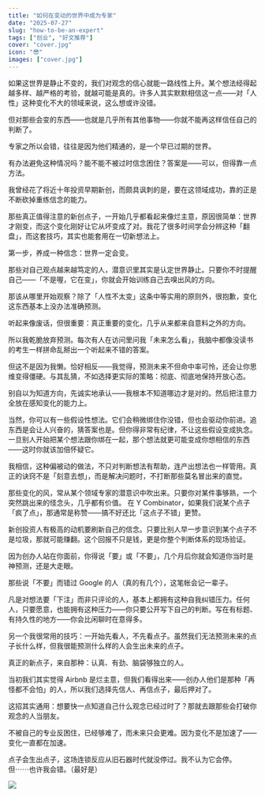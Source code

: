 ```yaml
---
title: "如何在变动的世界中成为专家"
date: "2025-07-27"
slug: "how-to-be-an-expert"
tags: ["创业", "好文推荐"]
cover: "cover.jpg"
icon: "😎"
images: ["cover.jpg"]
---
```

如果这世界是静止不变的，我们对观念的信心就能一路线性上升。某个想法经得起越多样、越严格的考验，就越可能是真的。许多人其实默默相信这一点——对「人性」这种变化不大的领域来说，这么想或许没错。



但对那些会变的东西——也就是几乎所有其他事物——你就不能再这样信任自己的判断了。



专家之所以会错，往往是因为他们精通的，是一个早已过期的世界。



有办法避免这种情况吗？能不能不被过时信念困住？答案是——可以，但得靠一点方法。



我曾经花了将近十年投资早期新创，而颇具讽刺的是，要在这领域成功，靠的正是不断砍掉重练信念的能力。



那些真正值得注意的新创点子，一开始几乎都看起来像烂主意，原因很简单：世界才刚变，而这个变化刚好让它从坏变成了对。我花了很多时间学会分辨这种「翻盘」，而这套技巧，其实也能套用在一切新想法上。



第一步，养成一种信念：世界一定会变。



那些对自己观点越来越笃定的人，潜意识里其实是认定世界静止。只要你不时提醒自己——「不是喔，它在变」，你就会开始训练自己去嗅出风的方向。



那该从哪里开始观察？除了「人性不太变」这条中等实用的原则外，很抱歉，变化这东西基本上没办法准确预测。



听起来像废话，但很重要：真正重要的变化，几乎从来都来自意料之外的方向。



所以我乾脆放弃预测。每次有人在访问里问我「未来怎么看」，我脑中都像没读书的考生一样拼命乱掰出一个听起来不错的答案。



但这不是因为我懒。恰好相反——我觉得，预测未来不但命中率可怜，还会让你思维变得僵硬。与其乱猜，不如选择更实际的策略：彻底、彻底地保持开放心态。



别自以为知道方向，先诚实地承认——我根本不知道哪边才是对的。然后把注意力全放在感知变化的能力上。



当然，你可以有一些假设性想法。它们会稍微绑住你没错，但也会驱动你前进。追东西是会让人兴奋的，猜答案也是。但你得非常有纪律，不让这些假设变成执念。
一旦别人开始把某个想法跟你绑在一起，那个想法就更可能变成你想相信的东西——这时你就该加倍怀疑它。



我相信，这种偏被动的做法，不只对判断想法有帮助，连产出想法也一样管用。真正的诀窍不是「刻意去想」，而是解决问题时，不打断那些莫名冒出来的直觉。



那些变化的风，常从某个领域专家的潜意识中吹出来。只要你对某件事够熟，一个突然跳出来的怪念头，几乎都有价值。
在 Y Combinator，如果我们说某个点子「疯了点」，那通常是称赞——搞不好还比「这点子不错」更赞。



新创投资人有极高的动机要刷新自己的信念。只要比别人早一步意识到某个点子不是垃圾，那就可能赚翻。这个回报不只是钱，更是你整个判断体系的现场验证。



因为创办人站在你面前，你得说「要」或「不要」，几个月后你就会知道你当时是神预测，还是大走眼。



那些说「不要」而错过 Google 的人（真的有几个），这笔帐会记一辈子。



凡是对想法要「下注」而非只评论的人，基本上都拥有这种自我纠错压力。任何人，只要愿意，也能拥有这种压力——你只要公开写下自己的判断。写在有标题、有持久性的地方——你会比闲聊时在意得多。



另一个我很常用的技巧：一开始先看人，不先看点子。虽然我们无法预测未来的点子长什么样，但我很能预测什么样的人会生出未来的点子。



真正的新点子，来自那种：认真、有劲、脑袋够独立的人。



当初我们其实觉得 Airbnb 是烂主意，但我们看得出来——创办人他们是那种「再怪都不会怕」的人，所以我们选择先信人、再信点子，最后押对了。



这招其实通用：想要快一点知道自己什么观念已经过时了？那就去跟那些会打破你观念的人当朋友。



不被自己的专业反困住，已经够难了，而未来只会更难。因为变化不是加速了——变化一直都在加速。



点子会生出点子，这场连锁反应从旧石器时代就没停过。我不认为它会停。
但⋯⋯也许我会错。（最好是）




![](https://prod-files-secure.s3.us-west-2.amazonaws.com/112d0858-5090-4d34-a606-b75eb8d65fd2/46476355-9cf3-4e99-9b7a-3531bc426380/1000202064.png?X-Amz-Algorithm=AWS4-HMAC-SHA256&X-Amz-Content-Sha256=UNSIGNED-PAYLOAD&X-Amz-Credential=ASIAZI2LB466WVQON7TN%2F20250730%2Fus-west-2%2Fs3%2Faws4_request&X-Amz-Date=20250730T052726Z&X-Amz-Expires=3600&X-Amz-Security-Token=IQoJb3JpZ2luX2VjEIz%2F%2F%2F%2F%2F%2F%2F%2F%2F%2FwEaCXVzLXdlc3QtMiJIMEYCIQCr9%2BIdUcAI568gUbZ2mXApnUMIV5%2BQe3zxo%2BuBnVZDugIhAMcmqz%2FrhtS8MOzN1JXNSmAKS%2FEolpZRaIplKJvCEZ1LKogECLX%2F%2F%2F%2F%2F%2F%2F%2F%2F%2FwEQABoMNjM3NDIzMTgzODA1IgxcFES5WcEDELyYSRQq3APv%2BHKIItW1WWPUy6I4UJJwebZsEEW5IoYltHtdxgPkTPF0Ln2VaitAto507RToLvdUlhi7BVAc4CrtuaimslrSVEYAkQHZjqr8v7003BmzemD7RphxMEFNpAPrpz6kYKWQylJu6zxo6l46UDjVsF0t9VghQ4P7A53wm0KrmSWRtXL%2FBR%2Frgis370%2FDn8LWFNEA55wgI4qmxR%2BsS%2F39COu1ebyUlgQQB5Pc91KV4wi9N3aeiXfEez9IRJsQ%2F%2BGinrg7ZWBXOcxzsluQrfk%2FhVP7Zy6mcaxD9ECx50JWQ656itdjheB%2BDMtd9AgBEAeWf5t80zLE6LFIsml76DymP3iP2%2BFYizup53jytX%2ByYQGz7jmiN5DmERZKPll42l%2F4aUBQPEQRCPBVpZH2g%2Fg1rmjQYSVIUQslwAzTBGNjwaNEOlS7JMSDAFfpvxLUwEKqwOgsfRgJhwjYW8ek9Y1DcIfQnp%2BoL5YHyxz%2BJgWcbxi1G9fR7KrQYNnKvowio7GZrGf2PcjbNLIfpAVZBfNDKf%2FXsCAeX1cBkAU8yFhMokrpW5%2FgdgW7RYrQEmjBZKIYN2ucUCfq93YqjabvtqoT8ZEporjivFU7Mo506bUXoOI9DHJ%2FkpA1%2FdSyGHuYLDCCuKbEBjqkAbDFvT6c%2FM6PzKJ5Wz0iYxuSTI45D0IIIxXwjhwo%2FXrSjJ2cnl7L%2FxEnswQ88%2Fs9xt2Ac9ylHmV2zjSSuTV7ghlzmoubWPRbrO%2F4naoKzuqF6zUcHzmKjNEMqI9wG5odBJe5A39hN3ij2oTJb%2FI9m7Um997MRzDqqZliIRmXqN4I9gNzxuCCMzJtoPEVTF2pwBljhS8L%2FLUTR1psSoNc8obOXIcI&X-Amz-Signature=0980ec333fabc61f1adb74f0edb67525b52de78cb653ec4afb04bfd0f21e606c&X-Amz-SignedHeaders=host&x-amz-checksum-mode=ENABLED&x-id=GetObject)

